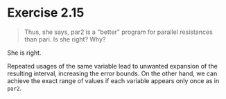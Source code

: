 # Exercise 2.15

> Thus, she says, par2 is a "better" program for parallel resistances than pari. Is she right? Why?

She is right.

Repeated usages of the same variable lead to unwanted expansion of the resulting interval, increasing the error bounds. On the other hand, we can achieve the exact range of values if each variable appears only once as in `par2`.
